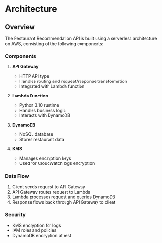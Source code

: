 # Architecture

## Overview
The Restaurant Recommendation API is built using a serverless architecture on AWS, consisting of the following components:

### Components
1. **API Gateway**
   - HTTP API type
   - Handles routing and request/response transformation
   - Integrated with Lambda function

2. **Lambda Function**
   - Python 3.10 runtime
   - Handles business logic
   - Interacts with DynamoDB

3. **DynamoDB**
   - NoSQL database
   - Stores restaurant data

4. **KMS**
   - Manages encryption keys
   - Used for CloudWatch logs encryption

### Data Flow
1. Client sends request to API Gateway
2. API Gateway routes request to Lambda
3. Lambda processes request and queries DynamoDB
4. Response flows back through API Gateway to client

### Security
- KMS encryption for logs
- IAM roles and policies
- DynamoDB encryption at rest 
